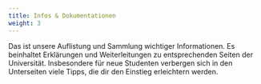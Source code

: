 ```yaml
---
title: Infos & Dokumentationen
weight: 3
---
```


Das ist unsere Auflistung und Sammlung wichtiger Informationen. Es beinhaltet Erklärungen und Weiterleitungen zu entsprechenden Seiten der Universität. Insbesondere für neue Studenten verbergen sich in den Unterseiten viele Tipps, die dir den Einstieg erleichtern werden.
